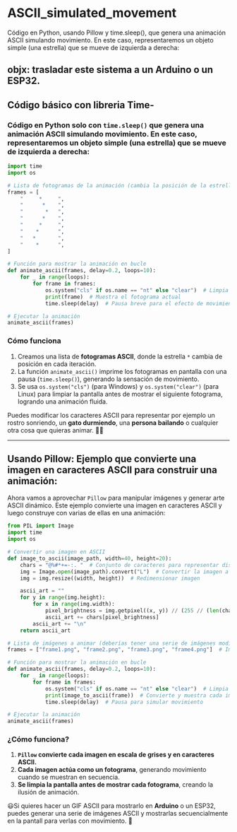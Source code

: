 # ASCII_simulated_movement
Código en Python, usando Pillow y time.sleep(), que genera una animación ASCII simulando movimiento. En este caso, representaremos un objeto simple (una estrella) que se mueve de izquierda a derecha:

objx: trasladar este sistema a un Arduino o un ESP32.
---

## Código básico con libreria Time-

### Código en **Python** solo con `time.sleep()` que genera una animación ASCII simulando movimiento. En este caso, representaremos un objeto simple (una estrella) que se mueve de izquierda a derecha:

```python
import time
import os

# Lista de fotogramas de la animación (cambia la posición de la estrella)
frames = [
    "     *     ",
    "      *    ",
    "       *   ",
    "      *    ",
    "     *     ",
    "    *      ",
    "   *       ",
    "    *      ",
]

# Función para mostrar la animación en bucle
def animate_ascii(frames, delay=0.2, loops=10):
    for _ in range(loops):
        for frame in frames:
            os.system("cls" if os.name == "nt" else "clear")  # Limpia la pantalla (Windows/Linux)
            print(frame)  # Muestra el fotograma actual
            time.sleep(delay)  # Pausa breve para el efecto de movimiento

# Ejecutar la animación
animate_ascii(frames)
```

### **Cómo funciona**
1. Creamos una lista de **fotogramas ASCII**, donde la estrella `*` cambia de posición en cada iteración.
2. La función `animate_ascii()` imprime los fotogramas en pantalla con una pausa (`time.sleep()`), generando la sensación de movimiento.
3. Se usa `os.system("cls")` (para Windows) y `os.system("clear")` (para Linux) para limpiar la pantalla antes de mostrar el siguiente fotograma, logrando una animación fluida.

Puedes modificar los caracteres ASCII para representar por ejemplo un rostro sonriendo, un **gato durmiendo**, una **persona bailando** o cualquier otra cosa que quieras animar. 🚀🔤


---

## Usando Pillow: Ejemplo que convierte una imagen en caracteres ASCII para construir una animación:

Ahora vamos a aprovechar `Pillow` para manipular imágenes y generar arte ASCII dinámico. Este ejemplo convierte una imagen en caracteres ASCII y luego construye con varias de ellas en una animación:

```python
from PIL import Image
import time
import os

# Convertir una imagen en ASCII
def image_to_ascii(image_path, width=40, height=20):
    chars = "@%#*+=-:. "  # Conjunto de caracteres para representar distintos niveles de brillo
    img = Image.open(image_path).convert("L")  # Convertir la imagen a escala de grises
    img = img.resize((width, height))  # Redimensionar imagen

    ascii_art = ""
    for y in range(img.height):
        for x in range(img.width):
            pixel_brightness = img.getpixel((x, y)) // (255 // (len(chars) - 1))
            ascii_art += chars[pixel_brightness]
        ascii_art += "\n"
    return ascii_art

# Lista de imágenes a animar (deberías tener una serie de imágenes modificadas)
frames = ["frame1.png", "frame2.png", "frame3.png", "frame4.png"]  # Imágenes de la animación

# Función para mostrar la animación en bucle
def animate_ascii(frames, delay=0.2, loops=10):
    for _ in range(loops):
        for frame in frames:
            os.system("cls" if os.name == "nt" else "clear")  # Limpia la pantalla
            print(image_to_ascii(frame))  # Convierte y muestra cada imagen en ASCII
            time.sleep(delay)  # Pausa para simular movimiento

# Ejecutar la animación
animate_ascii(frames)
```

### **¿Cómo funciona?**
1. **`Pillow` convierte cada imagen en escala de grises y en caracteres ASCII.**
2. **Cada imagen actúa como un fotograma**, generando movimiento cuando se muestran en secuencia.
3. **Se limpia la pantalla antes de mostrar cada fotograma**, creando la ilusión de animación.

😃Si quieres hacer un GIF ASCII para mostrarlo en **Arduino** o un ESP32, puedes generar una serie de imágenes ASCII y mostrarlas secuencialmente en la pantall para verlas con movimiento. 🚀
